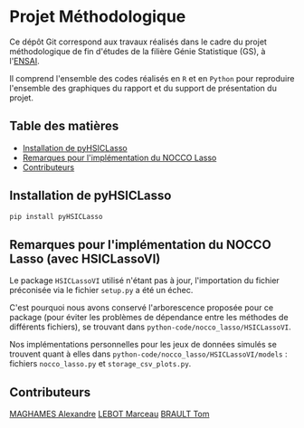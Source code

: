 # Projet Méthodologique

Ce dépôt Git correspond aux travaux réalisés dans le cadre du projet méthodologique de fin d'études de la filière Génie Statistique (GS), à l'[ENSAI](https://www.ensai.fr).

Il comprend l'ensemble des codes réalisés en ```R``` et en ```Python``` pour reproduire l'ensemble des graphiques du rapport et du support de présentation du projet. 

## Table des matières
- [Installation de pyHSICLasso](#installation-pyhsiclasso)
- [Remarques pour l'implémentation du NOCCO Lasso](#remarques-pour-limplémentation-du-nocco-lasso-avec-hsiclassovi)
- [Contributeurs](#contributeurs)


## Installation de pyHSICLasso
```bash
pip install pyHSICLasso
```

## Remarques pour l'implémentation du NOCCO Lasso (avec HSICLassoVI)
Le package ```HSICLassoVI``` utilisé n'étant pas à jour, l'importation du fichier préconisée via le fichier ```setup.py``` a été un échec. 

C'est pourquoi nous avons conservé l'arborescence proposée pour ce package (pour éviter les problèmes de dépendance entre les méthodes de différents fichiers), se trouvant dans ```python-code/nocco_lasso/HSICLassoVI```. 

Nos implémentations personnelles pour les jeux de données simulés se trouvent quant à elles dans ```python-code/nocco_lasso/HSICLassoVI/models``` : fichiers ```nocco_lasso.py``` et ```storage_csv_plots.py```.


## Contributeurs
[MAGHAMES Alexandre](https://github.com/AlexandreMaghames)
[LEBOT Marceau](https://github.com/MarceauLB)
[BRAULT Tom](https://github.com/TomBrault) 
